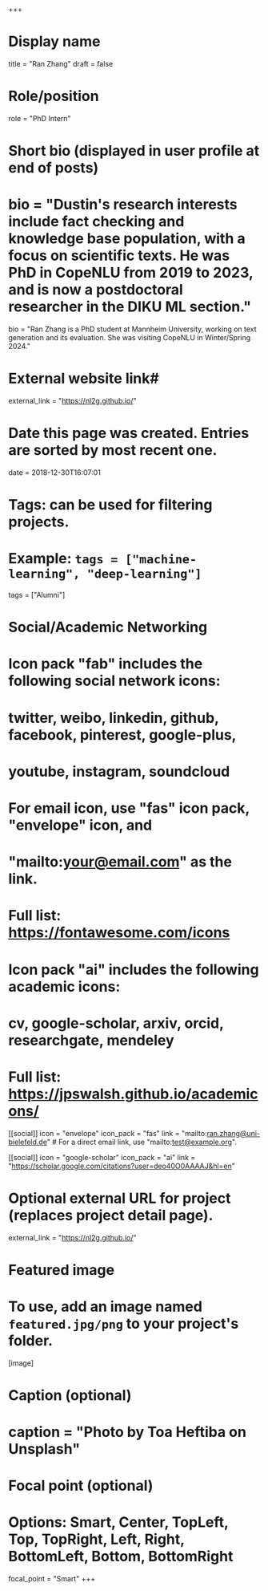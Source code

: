+++
# Display name
title = "Ran Zhang"
draft = false

# Role/position
role = "PhD Intern"

# Short bio (displayed in user profile at end of posts)
# bio = "Dustin's research interests include fact checking and knowledge base population, with a focus on scientific texts. He was PhD in CopeNLU from 2019 to 2023, and is now a postdoctoral researcher in the DIKU ML section."
bio = "Ran Zhang is a PhD student at Mannheim University, working on text generation and its evaluation. She was visiting CopeNLU in Winter/Spring 2024."

# External website link#
external_link = "https://nl2g.github.io/"

# Date this page was created. Entries are sorted by most recent one.
date = 2018-12-30T16:07:01

# Tags: can be used for filtering projects.
# Example: `tags = ["machine-learning", "deep-learning"]`
tags = ["Alumni"]

# Social/Academic Networking
#
# Icon pack "fab" includes the following social network icons:
#
#   twitter, weibo, linkedin, github, facebook, pinterest, google-plus,
#   youtube, instagram, soundcloud
#
#   For email icon, use "fas" icon pack, "envelope" icon, and
#   "mailto:your@email.com" as the link.
#
#   Full list: https://fontawesome.com/icons
#
# Icon pack "ai" includes the following academic icons:
#
#   cv, google-scholar, arxiv, orcid, researchgate, mendeley
#
#   Full list: https://jpswalsh.github.io/academicons/

[[social]]
icon = "envelope"
icon_pack = "fas"
link = "mailto:ran.zhang@uni-bielefeld.de"  # For a direct email link, use "mailto:test@example.org".

[[social]]
icon = "google-scholar"
icon_pack = "ai"
link = "https://scholar.google.com/citations?user=deo40O0AAAAJ&hl=en"



# Optional external URL for project (replaces project detail page).
external_link = "https://nl2g.github.io/"

# Featured image
# To use, add an image named `featured.jpg/png` to your project's folder. 
[image]
  # Caption (optional)
  # caption = "Photo by Toa Heftiba on Unsplash"

  # Focal point (optional)
  # Options: Smart, Center, TopLeft, Top, TopRight, Left, Right, BottomLeft, Bottom, BottomRight
  focal_point = "Smart"
+++
